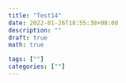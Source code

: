 ```yaml
---
title: "Test14"
date: 2022-01-26T18:55:38+08:00
description: ""
draft: true
math: true

tags: [""]
categories: [""]
---
```


